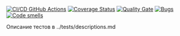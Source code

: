 [![CI/CD GitHub Actions](https://github.com/lenk6663/gtest/actions/workflows/build.yml/badge.svg)](https://github.com/lenk6663/gtest/actions/workflows/build.yml)
[![Coverage Status](https://coveralls.io/repos/github/lenk6663/gtest/badge.svg?branch=master)](https://coveralls.io/github/lenk6663/gtest?branch=master)
[![Quality Gate](https://sonarcloud.io/api/project_badges/measure?project=Gygygnom_Lab2try2&metric=alert_status)](https://sonarcloud.io/dashboard?id=lenk6663_gtest)
[![Bugs](https://sonarcloud.io/api/project_badges/measure?project=Gygygnom_Lab2try2&metric=bugs)](https://sonarcloud.io/summary/new_code?id=lenk6663_gtest)
[![Code smells](https://sonarcloud.io/api/project_badges/measure?project=Gygygnom_Lab2try2&metric=code_smells)](https://sonarcloud.io/dashboard?id=lenk6663_gtest)

Описание тестов в ../tests/descriptions.md
